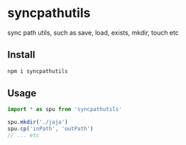 # syncpathutils

sync path utils, such as save, load, exists, mkdir, touch etc

## Install

```bash
npm i syncpathutils
```

## Usage

```typescript
import * as spu from 'syncpathutils'

spu.mkdir('./jaja')
spu.cp('inPath', 'outPath')
// ... etc
```
